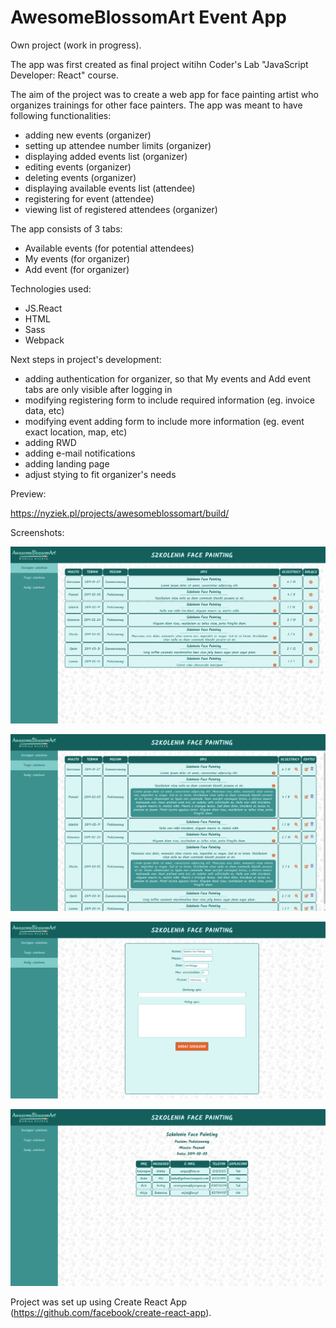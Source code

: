 # AwesomeBlossomArt Event App

Own project (work in progress).

The app was first created as final project witihn Coder's Lab "JavaScript Developer: React" course.

The aim of the project was to create a web app for face painting artist who organizes trainings for other face painters. The app was meant to have following functionalities:
* adding new events (organizer)
* setting up attendee number limits (organizer)
* displaying added events list (organizer)
* editing events (organizer)
* deleting events (organizer)
* displaying available events list (attendee)
* registering for event (attendee)
* viewing list of registered attendees (organizer)

The app consists of 3 tabs:
* Available events (for potential attendees)
* My events (for organizer)
* Add event (for organizer)

Technologies used:
* JS.React
* HTML
* Sass
* Webpack

Next steps in project's development:

* adding authentication for organizer, so that My events and Add event tabs are only visible after logging in
* modifying registering form to include required information (eg. invoice data, etc)
* modifying event adding form to include more information (eg. event exact location, map, etc)
* adding RWD
* adding e-mail notifications
* adding landing page
* adjust stying to fit organizer's needs

Preview:

https://nyziek.pl/projects/awesomeblossomart/build/

Screenshots:

![Screenshot 1](./screenshots/awesomeblossomart1.png)

![Screenshot 2](./screenshots/awesomeblossomart2.png)

![Screenshot 3](./screenshots/awesomeblossomart3.png)

![Screenshot 4](./screenshots/awesomeblossomart4.png)

Project was set up using Create React App (https://github.com/facebook/create-react-app).
